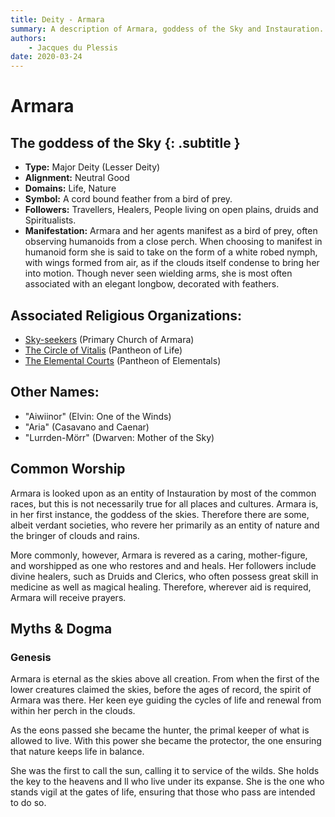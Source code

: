 ```yaml
---
title: Deity - Armara
summary: A description of Armara, goddess of the Sky and Instauration.
authors:
    - Jacques du Plessis
date: 2020-03-24
---
```

# Armara
## The goddess of the Sky {: .subtitle }

* **Type:** Major Deity (Lesser Deity)
* **Alignment:** Neutral Good
* **Domains:** Life, Nature
* **Symbol:** A cord bound feather from a bird of prey.
* **Followers:** Travellers, Healers, People living on open plains, druids and Spiritualists.
* **Manifestation:**  Armara and her agents manifest as a bird of prey, often observing humanoids from a close perch.  When choosing to manifest in humanoid form she is said to take on the form of a white robed nymph, with wings formed from air, as if the clouds itself condense to bring her into motion.  Though never seen wielding arms, she is most often associated with an elegant longbow, decorated with feathers.

## Associated Religious Organizations:
* [Sky-seekers](/religion/organizations/sky_seekers) (Primary Church of Armara)
* [The Circle of Vitalis](/religion/organizations/circle_of_vitalis) (Pantheon of Life)
* [The Elemental Courts](/religion/organizations/elemental_courts) (Pantheon of Elementals)

## Other Names:
* "Aiwiinor" (Elvin: One of the Winds)
* "Aria" (Casavano and Caenar)
* "Lurrden-Mörr" (Dwarven: Mother of the Sky)

## Common Worship
Armara is looked upon as an entity of Instauration by most of the common races, but this is not necessarily true for all places and cultures.  Armara is, in her first instance, the goddess of the skies.  Therefore there are some, albeit verdant societies, who revere her primarily as an entity of nature and the bringer of clouds and rains.

More commonly, however, Armara is revered as a caring, mother-figure, and worshipped as one who restores and and heals.  Her followers include divine healers, such as Druids and Clerics, who often possess great skill in medicine as well as magical healing.  Therefore, wherever aid is required, Armara will receive prayers.

## Myths & Dogma
### Genesis
Armara is eternal as the skies above all creation.  From when the first of the lower creatures claimed the skies, before the ages of record, the spirit of Armara was there.  Her keen eye guiding the cycles of life and renewal from within her perch in the clouds.

As the eons passed she became the hunter, the primal keeper of what is allowed to live.  With this power she became the protector, the one ensuring that nature keeps life in balance.

She was the first to call the sun, calling it to service of the wilds.  She holds the key to the heavens and ll who live under its expanse.  She is the one who stands vigil at the gates of life, ensuring that those who pass are intended to do so.